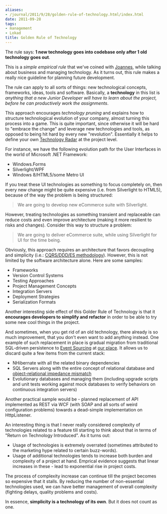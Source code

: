 ```yaml
---
aliases:
- /journal/2011/9/28/golden-rule-of-technology.html/index.html
date: 2011-09-28
tags:
- management
- Lokad
title: Golden Rule of Technology
---
```

<p>The rule says: <strong>1 new technology goes into codebase only after 1 old technology goes out</strong>.</p>

<p>This is a <em>simple empirical rule</em> that we've coined with <a href="http://vermorel.com/">Joannes</a>, while talking about business and managing technology. As it turns out, this rule makes a really nice guideline for planning future development.</p>

<p>The rule can apply to all sorts of things: new technological concepts, frameworks, ideas, tools and software. Basically, a <strong>technology</strong> in this list is <em>anything that a new Junior Developer will have to learn about the project, before he can productively work the assignments</em>.</p>

<p>This approach encourages <em>technology pruning</em> and explains how to structure technological evolution of your company, almost turning this process into a game. This is quite important, since otherwise it will be hard to "embrace the change" and leverage new technologies and tools, as opposed to being hit hard by every new "revolution". Essentially it helps to define your own <a href="http://www.thoughtworks.com/radar">Technology Radar</a> at the project level.</p>

<p>For instance, we have the following evolution path for the User Interfaces in the world of Microsoft .NET Framework: </p>

<ul>
<li>Windows.Forms</li>
<li>Silverlight/WPF</li>
<li>Windows 8/HTML5/some Metro UI</li>
</ul>

<p>If you treat these UI technologies as something to focus completely on, then every new change might be quite expensive (i.e. from Silverlight to HTML5), because of the way the problem is being structured:</p>

<blockquote>
  <p>We are going to develop new eCommerce suite with Silverlight. </p>
</blockquote>

<p>However, treating technologies as something transient and replaceable can reduce costs and even improve architecture (making it more resilient to risks and changes). Consider this way to structure a problem:</p>

<blockquote>
  <p>We are going to deliver eCommerce suite, while using Silverlight for UI for the time being.</p>
</blockquote>

<p>Obviously, this approach requires an architecture that favors decoupling and simplicity (i.e.: <a href="/tags/cqrs/">CQRS/DDD/ES methodology</a>). However, this is not limited by the software architecture alone. Here are some samples:</p>

<ul>
<li>Frameworks</li>
<li>Version Control Systems</li>
<li>Testing Approaches</li>
<li>Project Management Concepts</li>
<li>Integration Servers</li>
<li>Deployment Strategies</li>
<li>Serialization Formats</li>
</ul>

<p>Another interesting side effect of this Golder Rule of Technology is that it <strong>encourages developers to simplify and refactor</strong> in order to be able to try some new cool things in the project.</p>

<p>And sometimes, when you get rid of an old technology, there already is so much improvement, that you don't even want to add anything instead. One example of such replacement in place is gradual migration from traditional SQL-driven persistence to <a href="http://abdullin.com/journal/2011/9/27/why-event-sourcing.html">Event Sourcing</a> at <a href="http://www.lokad.com/aboutus.ashx">our place</a>. It allows us to discard quite a few items from the current stack:</p>

<ul>
<li>NHibernate with all the related binary dependencies </li>
<li>SQL Servers along with the entire concept of relational database and <a href="http://en.wikipedia.org/wiki/Object-relational_impedance_mismatch">object-relational impedance mismatch</a></li>
<li>Evolutionary databases and managing them (including upgrade scripts and unit tests working against mock databases to verify behaviors on continuous integration servers)</li>
</ul>

<p>Another practical sample would be - planned replacement of API implemented as REST via WCF (with SOAP and all sorts of weird configuration problems) towards a dead-simple implementation on HttpListener.</p>

<p>An interesting thing is that I never really considered complexity of technologies related to a feature till starting to think about that in terms of "Return on Technology Introduced". As it turns out:</p>

<ul>
<li>Usage of technologies is extremely overrated (sometimes attributed to the marketing hype related to certain buzz-words).</li>
<li>Usage of additional technologies tends to increase both burden and complexity of a project at hand. Emprical evidence suggests that linear increases in these - lead to exponential rise in project costs. </li>
</ul>

<p>The process of complexity increase can continue till the project becomes so expensive that it stalls. By reducing the number of non-essential technologies used, we can have better management of overall complexity (fighting delays, quality problems and costs).</p>

<p>In essence, <strong>simplicity is a technology of its own</strong>. But it does not count as one.</p>

